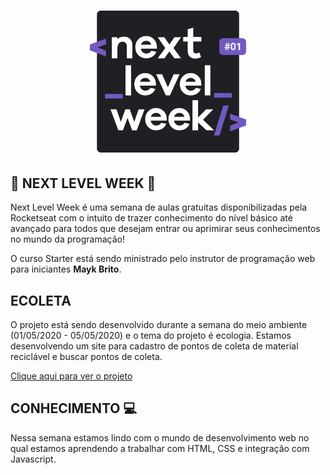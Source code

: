 <h1 align="center">
    <img alt="NextLevelWeek" title="#NextLevelWeek" src="nlw.svg" width="250px" />
</h1>


## 🚀 NEXT LEVEL WEEK 🚀
Next Level Week é uma semana de aulas gratuitas disponibilizadas pela Rocketseat com o intuito de trazer conhecimento do nível básico até avançado para todos que desejam entrar ou aprimirar seus conhecimentos no mundo da programação!

O curso Starter está sendo ministrado pelo instrutor de programação web para iniciantes <b>Mayk Brito</b>.

## ECOLETA
O projeto está sendo desenvolvido durante a semana do meio ambiente (01/05/2020 - 05/05/2020) e o tema do projeto é ecologia. 
Estamos desenvolvendo um site para cadastro de pontos de coleta de material reciclável e buscar pontos de coleta.

<a href="https://hoyci.github.io/Estudos-sobre-NLW/">Clique aqui para ver o projeto</a>

## CONHECIMENTO 💻

Nessa semana estamos lindo com o mundo de desenvolvimento web no qual estamos aprendendo a trabalhar com HTML, CSS e integração com Javascript.
